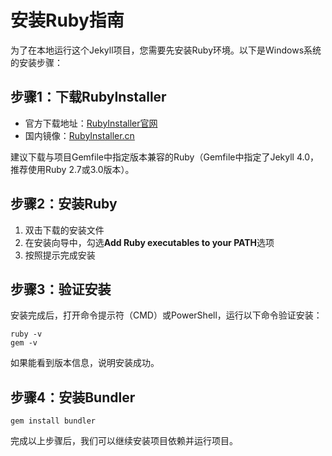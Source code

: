 # 安装Ruby指南

为了在本地运行这个Jekyll项目，您需要先安装Ruby环境。以下是Windows系统的安装步骤：

## 步骤1：下载RubyInstaller
- 官方下载地址：[RubyInstaller官网](http://rubyinstaller.org/downloads/)
- 国内镜像：[RubyInstaller.cn](https://rubyinstaller.cn/)

建议下载与项目Gemfile中指定版本兼容的Ruby（Gemfile中指定了Jekyll 4.0，推荐使用Ruby 2.7或3.0版本）。

## 步骤2：安装Ruby
1. 双击下载的安装文件
2. 在安装向导中，勾选**Add Ruby executables to your PATH**选项
3. 按照提示完成安装

## 步骤3：验证安装
安装完成后，打开命令提示符（CMD）或PowerShell，运行以下命令验证安装：
```
ruby -v
gem -v
```
如果能看到版本信息，说明安装成功。

## 步骤4：安装Bundler
```
gem install bundler
```

完成以上步骤后，我们可以继续安装项目依赖并运行项目。